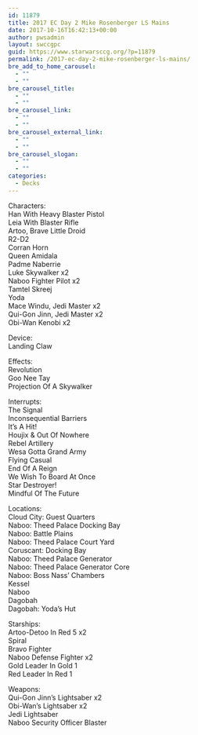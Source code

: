 ```yaml
---
id: 11879
title: 2017 EC Day 2 Mike Rosenberger LS Mains
date: 2017-10-16T16:42:13+00:00
author: pwsadmin
layout: swccgpc
guid: https://www.starwarsccg.org/?p=11879
permalink: /2017-ec-day-2-mike-rosenberger-ls-mains/
bre_add_to_home_carousel:
  - ""
  - ""
bre_carousel_title:
  - ""
  - ""
bre_carousel_link:
  - ""
  - ""
bre_carousel_external_link:
  - ""
  - ""
bre_carousel_slogan:
  - ""
  - ""
categories:
  - Decks
---
```

Characters:  
Han With Heavy Blaster Pistol  
Leia With Blaster Rifle  
Artoo, Brave Little Droid  
R2-D2  
Corran Horn  
Queen Amidala  
Padme Naberrie  
Luke Skywalker x2  
Naboo Fighter Pilot x2  
Tamtel Skreej  
Yoda  
Mace Windu, Jedi Master x2  
Qui-Gon Jinn, Jedi Master x2  
Obi-Wan Kenobi x2

Device:  
Landing Claw

Effects:  
Revolution  
Goo Nee Tay  
Projection Of A Skywalker

Interrupts:  
The Signal  
Inconsequential Barriers  
It’s A Hit!  
Houjix & Out Of Nowhere  
Rebel Artillery  
Wesa Gotta Grand Army  
Flying Casual  
End Of A Reign  
We Wish To Board At Once  
Star Destroyer!  
Mindful Of The Future

Locations:  
Cloud City: Guest Quarters  
Naboo: Theed Palace Docking Bay  
Naboo: Battle Plains  
Naboo: Theed Palace Court Yard  
Coruscant: Docking Bay  
Naboo: Theed Palace Generator  
Naboo: Theed Palace Generator Core  
Naboo: Boss Nass’ Chambers  
Kessel  
Naboo  
Dagobah  
Dagobah: Yoda’s Hut

Starships:  
Artoo-Detoo In Red 5 x2  
Spiral  
Bravo Fighter  
Naboo Defense Fighter x2  
Gold Leader In Gold 1  
Red Leader In Red 1

Weapons:  
Qui-Gon Jinn’s Lightsaber x2  
Obi-Wan’s Lightsaber x2  
Jedi Lightsaber  
Naboo Security Officer Blaster